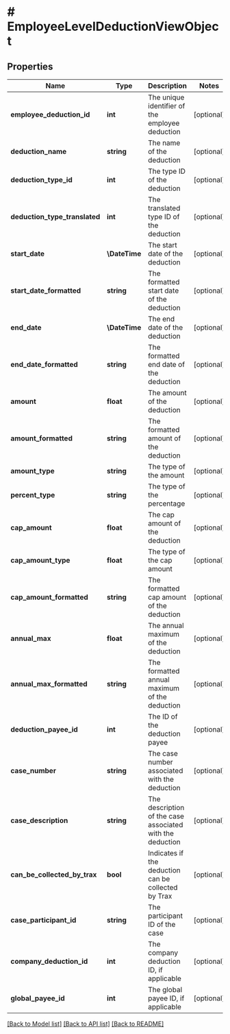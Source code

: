 # # EmployeeLevelDeductionViewObject

## Properties

Name | Type | Description | Notes
------------ | ------------- | ------------- | -------------
**employee_deduction_id** | **int** | The unique identifier of the employee deduction | [optional]
**deduction_name** | **string** | The name of the deduction | [optional]
**deduction_type_id** | **int** | The type ID of the deduction | [optional]
**deduction_type_translated** | **int** | The translated type ID of the deduction | [optional]
**start_date** | **\DateTime** | The start date of the deduction | [optional]
**start_date_formatted** | **string** | The formatted start date of the deduction | [optional]
**end_date** | **\DateTime** | The end date of the deduction | [optional]
**end_date_formatted** | **string** | The formatted end date of the deduction | [optional]
**amount** | **float** | The amount of the deduction | [optional]
**amount_formatted** | **string** | The formatted amount of the deduction | [optional]
**amount_type** | **string** | The type of the amount | [optional]
**percent_type** | **string** | The type of the percentage | [optional]
**cap_amount** | **float** | The cap amount of the deduction | [optional]
**cap_amount_type** | **float** | The type of the cap amount | [optional]
**cap_amount_formatted** | **string** | The formatted cap amount of the deduction | [optional]
**annual_max** | **float** | The annual maximum of the deduction | [optional]
**annual_max_formatted** | **string** | The formatted annual maximum of the deduction | [optional]
**deduction_payee_id** | **int** | The ID of the deduction payee | [optional]
**case_number** | **string** | The case number associated with the deduction | [optional]
**case_description** | **string** | The description of the case associated with the deduction | [optional]
**can_be_collected_by_trax** | **bool** | Indicates if the deduction can be collected by Trax | [optional]
**case_participant_id** | **string** | The participant ID of the case | [optional]
**company_deduction_id** | **int** | The company deduction ID, if applicable | [optional]
**global_payee_id** | **int** | The global payee ID, if applicable | [optional]

[[Back to Model list]](../../README.md#models) [[Back to API list]](../../README.md#endpoints) [[Back to README]](../../README.md)

